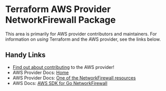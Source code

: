 # Terraform AWS Provider NetworkFirewall Package
<!-- markdownlint-disable MD026 -->
This area is primarily for AWS provider contributors and maintainers. For information on _using_ Terraform and the AWS provider, see the links below.


## Handy Links
* [Find out about contributing](../../../docs/contributing) to the AWS provider!
* AWS Provider Docs: [Home](https://registry.terraform.io/providers/hashicorp/aws/latest/docs)
* AWS Provider Docs: [One of the NetworkFirewall resources](https://registry.terraform.io/providers/hashicorp/aws/latest/docs/resources/networkfirewall_firewall)
* AWS Docs: [AWS SDK for Go NetworkFirewall](https://docs.aws.amazon.com/sdk-for-go/api/service/networkfirewall/)
